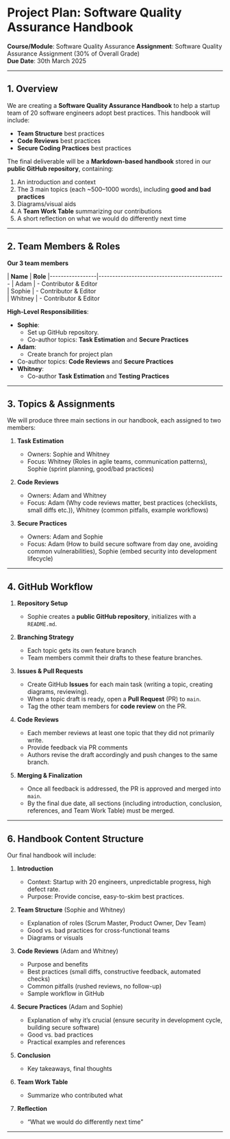 # Project Plan: Software Quality Assurance Handbook

**Course/Module**: Software Quality Assurance 
**Assignment**: Software Quality Assurance Assignment (30% of Overall Grade)  
**Due Date**: 30th March 2025  

---

## 1. Overview

We are creating a **Software Quality Assurance Handbook** to help a startup team of 20 software engineers adopt best practices. This handbook will include:
- **Team Structure** best practices  
- **Code Reviews** best practices  
- **Secure Coding Practices** best practices

The final deliverable will be a **Markdown-based handbook** stored in our **public GitHub repository**, containing:
1. An introduction and context  
2. The 3 main topics (each ~500–1000 words), including **good and bad practices**  
3. Diagrams/visual aids   
4. A **Team Work Table** summarizing our contributions  
5. A short reflection on what we would do differently next time  

---

## 2. Team Members & Roles

**Our 3 team members** 

| **Name**        | **Role**                                    |-----------------|----------------------------------------------
| Adam | - Contributor & Editor          
| Sophie  | - Contributor & Editor                       
| Whitney | - Contributor & Editor                      

**High-Level Responsibilities**:
- **Sophie**: 
  - Set up GitHub repository.  
  - Co-author topics: **Task Estimation** and **Secure Practices**  
- **Adam**:
  - Create branch for project plan
- Co-author topics: **Code Reviews** and **Secure Practices**   
- **Whitney**:
  - Co-author **Task Estimation** and **Testing Practices**


---

## 3. Topics & Assignments

We will produce three main sections in our handbook, each assigned to two members:

1. **Task Estimation**  
   - Owners: Sophie and Whitney  
   - Focus: Whitney (Roles in agile teams, communication patterns), Sophie (sprint planning, good/bad practices)

2. **Code Reviews**  
   - Owners: Adam and Whitney
   - Focus: Adam (Why code reviews matter, best practices (checklists, small diffs etc.)), Whitney (common pitfalls, example workflows)

3. **Secure Practices** 
   - Owners: Adam and Sophie 
   - Focus: Adam (How to build secure software from day one, avoiding common vulnerabilities), Sophie (embed security into development lifecycle)

---

## 4. GitHub Workflow

1. **Repository Setup**  
   - Sophie creates a **public GitHub repository**, initializes with a `README.md`.

2. **Branching Strategy**  
   - Each topic gets its own feature branch 
   - Team members commit their drafts to these feature branches.

3. **Issues & Pull Requests**  
   - Create GitHub **Issues** for each main task (writing a topic, creating diagrams, reviewing).
   - When a topic draft is ready, open a **Pull Request** (PR) to `main`.  
   - Tag the other team members for **code review** on the PR.

4. **Code Reviews**  
   - Each member reviews at least one topic that they did not primarily write.  
   - Provide feedback via PR comments  
   - Authors revise the draft accordingly and push changes to the same branch.

5. **Merging & Finalization**  
   - Once all feedback is addressed, the PR is approved and merged into `main`.  
   - By the final due date, all sections (including introduction, conclusion, references, and Team Work Table) must be merged.

---

## 6. Handbook Content Structure

Our final handbook will include:

1. **Introduction**  
   - Context: Startup with 20 engineers, unpredictable progress, high defect rate.  
   - Purpose: Provide concise, easy-to-skim best practices.  

2. **Team Structure** (Sophie and Whitney)  
   - Explanation of roles (Scrum Master, Product Owner, Dev Team)  
   - Good vs. bad practices for cross-functional teams  
   - Diagrams or visuals  

3. **Code Reviews** (Adam and Whitney)  
   - Purpose and benefits  
   - Best practices (small diffs, constructive feedback, automated checks)  
   - Common pitfalls (rushed reviews, no follow-up)  
   - Sample workflow in GitHub  

4. **Secure Practices** (Adam and Sophie)  
   - Explanation of why it’s crucial (ensure security in development cycle, building secure software)  
   - Good vs. bad practices  
   - Practical examples and references  

5. **Conclusion**  
   - Key takeaways, final thoughts  

6. **Team Work Table**  
   - Summarize who contributed what  

7. **Reflection**  
   - “What we would do differently next time” 

---
